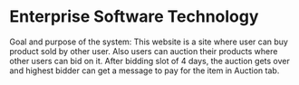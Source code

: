 # Enterprise Software Technology

Goal and purpose of the system:
This website is a site where user can buy product sold by other user. Also users can auction their products where other users can bid on it. After bidding slot of 4 days, the auction gets over and highest bidder can get a message to pay for the item in Auction tab.
